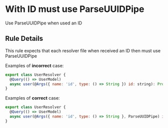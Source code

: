 # With ID must use ParseUUIDPipe

Use ParseUUIDPipe when used an ID

## Rule Details

This rule expects that each resolver file when received an ID then must use ParseUUIDPipe

Examples of **incorrect** case:

```js
export class UserResolver {
  @Query(() => UserModel)
  async user(@Args({ name: 'id', type: () => String }) id: string): Promise<UserModel> {}
}
```

Examples of **correct** case:

```js
export class UserResolver {
  @Query(() => UserModel)
  async user(@Args({ name: 'id', type: () => String }, ParseUUIDPipe) id: string): Promise<UserModel> {}
}
```
